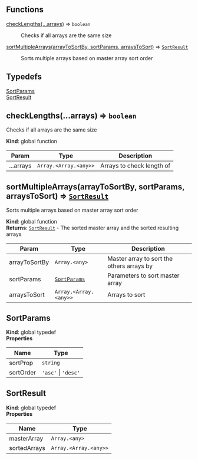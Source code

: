 ## Functions

<dl>
<dt><a href="#checkLengths">checkLengths(...arrays)</a> ⇒ <code>boolean</code></dt>
<dd><p>Checks if all arrays are the same size</p>
</dd>
<dt><a href="#sortMultipleArrays">sortMultipleArrays(arrayToSortBy, sortParams, arraysToSort)</a> ⇒ <code><a href="#SortResult">SortResult</a></code></dt>
<dd><p>Sorts multiple arrays based on master array sort order</p>
</dd>
</dl>

## Typedefs

<dl>
<dt><a href="#SortParams">SortParams</a></dt>
<dd></dd>
<dt><a href="#SortResult">SortResult</a></dt>
<dd></dd>
</dl>

<a name="checkLengths"></a>

## checkLengths(...arrays) ⇒ <code>boolean</code>

Checks if all arrays are the same size

**Kind**: global function

| Param     | Type                                         | Description               |
| --------- | -------------------------------------------- | ------------------------- |
| ...arrays | <code>Array.&lt;Array.&lt;any&gt;&gt;</code> | Arrays to check length of |

<a name="sortMultipleArrays"></a>

## sortMultipleArrays(arrayToSortBy, sortParams, arraysToSort) ⇒ [<code>SortResult</code>](#SortResult)

Sorts multiple arrays based on master array sort order

**Kind**: global function  
**Returns**: [<code>SortResult</code>](#SortResult) - The sorted master array and the sorted resulting arrays

| Param         | Type                                         | Description                               |
| ------------- | -------------------------------------------- | ----------------------------------------- |
| arrayToSortBy | <code>Array.&lt;any&gt;</code>               | Master array to sort the others arrays by |
| sortParams    | [<code>SortParams</code>](#SortParams)       | Parameters to sort master array           |
| arraysToSort  | <code>Array.&lt;Array.&lt;any&gt;&gt;</code> | Arrays to sort                            |

<a name="SortParams"></a>

## SortParams

**Kind**: global typedef  
**Properties**

| Name      | Type                                                          |
| --------- | ------------------------------------------------------------- |
| sortProp  | <code>string</code>                                           |
| sortOrder | <code>&#x27;asc&#x27;</code> \| <code>&#x27;desc&#x27;</code> |

<a name="SortResult"></a>

## SortResult

**Kind**: global typedef  
**Properties**

| Name         | Type                                         |
| ------------ | -------------------------------------------- |
| masterArray  | <code>Array.&lt;any&gt;</code>               |
| sortedArrays | <code>Array.&lt;Array.&lt;any&gt;&gt;</code> |
